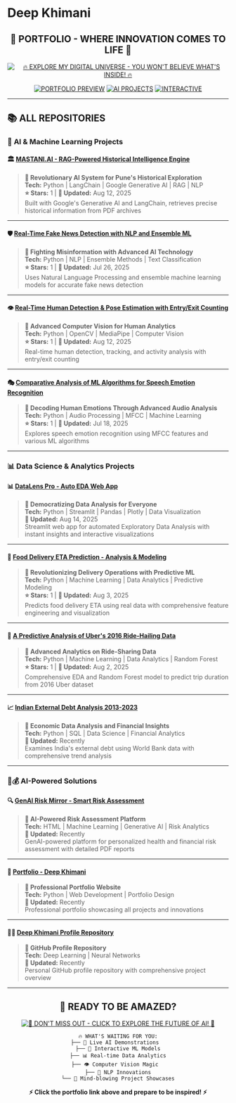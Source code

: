 # Deep Khimani

<div align="center">

## 🌟 **PORTFOLIO - WHERE INNOVATION COMES TO LIFE** 🌟

[![🔥 EXPLORE MY DIGITAL UNIVERSE - YOU WON'T BELIEVE WHAT'S INSIDE! 🔥](https://img.shields.io/badge/🚀_CLICK_HERE_TO_WITNESS_THE_MAGIC-FF0000?style=for-the-badge&logo=rocket&logoColor=white&labelColor=FF4500&color=FF6B35&size=large)](https://deepkhimani.pythonanywhere.com/)


[![PORTFOLIO PREVIEW](https://img.shields.io/badge/🌈_LIVE_DEMOS_INSIDE-4285F4?style=for-the-badge&logo=google-chrome&logoColor=white)](https://deepkhimani.pythonanywhere.com/)
[![AI PROJECTS](https://img.shields.io/badge/🤖_AI_INNOVATIONS-00D4AA?style=for-the-badge&logo=artificial-intelligence&logoColor=white)](https://deepkhimani.pythonanywhere.com/)
[![INTERACTIVE](https://img.shields.io/badge/⚡_INTERACTIVE_EXPERIENCE-FF6B6B?style=for-the-badge&logo=lightning&logoColor=white)](https://deepkhimani.pythonanywhere.com/)

</div>

---

## 📚 **ALL REPOSITORIES**

### 🤖 **AI & Machine Learning Projects**

#### 🏛️ **[MASTANI.AI - RAG-Powered Historical Intelligence Engine](https://github.com/deep-khimani/Mastani.ai-A-RAG-Powered-System-for-Historical-Inquiry)**
> **🎯 Revolutionary AI System for Pune's Historical Exploration**  
> **Tech:** Python | LangChain | Google Generative AI | RAG | NLP  
> **⭐ Stars:** 1 | **📅 Updated:** Aug 12, 2025  
> Built with Google's Generative AI and LangChain, retrieves precise historical information from PDF archives

---

#### 🛡️ **[Real-Time Fake News Detection with NLP and Ensemble ML](https://github.com/deep-khimani/Real-Time-Fake-News-Detection-with-NLP-and-Ensemble-ML)**
> **🎯 Fighting Misinformation with Advanced AI Technology**  
> **Tech:** Python | NLP | Ensemble Methods | Text Classification  
> **⭐ Stars:** 1 | **📅 Updated:** Jul 26, 2025  
> Uses Natural Language Processing and ensemble machine learning models for accurate fake news detection

---

#### 👁️ **[Real-Time Human Detection & Pose Estimation with Entry/Exit Counting](https://github.com/deep-khimani/Real-Time-Human-Detection-Pose-Estimation-with-Entry-Exit-Counting)**
> **🎯 Advanced Computer Vision for Human Analytics**  
> **Tech:** Python | OpenCV | MediaPipe | Computer Vision  
> **⭐ Stars:** 1 | **📅 Updated:** Aug 12, 2025  
> Real-time human detection, tracking, and activity analysis with entry/exit counting

---

#### 🎭 **[Comparative Analysis of ML Algorithms for Speech Emotion Recognition](https://github.com/deep-khimani/Comparative-Analysis-of-ML-Algorithms-for-Speech-Emotion-Recognition-Using-MFCC-Features)**
> **🎯 Decoding Human Emotions Through Advanced Audio Analysis**  
> **Tech:** Python | Audio Processing | MFCC | Machine Learning  
> **⭐ Stars:** 1 | **📅 Updated:** Jul 18, 2025  
> Explores speech emotion recognition using MFCC features and various ML algorithms

---

### 📊 **Data Science & Analytics Projects**

#### 📊 **[DataLens Pro - Auto EDA Web App](https://github.com/deep-khimani/DataLens-Pro-An-Auto-EDA-Web-App)**
> **🎯 Democratizing Data Analysis for Everyone**  
> **Tech:** Python | Streamlit | Pandas | Plotly | Data Visualization  
> **📅 Updated:** Aug 14, 2025  
> Streamlit web app for automated Exploratory Data Analysis with instant insights and interactive visualizations

---

#### 🚚 **[Food Delivery ETA Prediction - Analysis & Modeling](https://github.com/deep-khimani/Food-Delivery-ETA-Prediction-Analysis-Visualization-and-Modeling)**
> **🎯 Revolutionizing Delivery Operations with Predictive ML**  
> **Tech:** Python | Machine Learning | Data Analytics | Predictive Modeling  
> **⭐ Stars:** 1 | **📅 Updated:** Aug 3, 2025  
> Predicts food delivery ETA using real data with comprehensive feature engineering and visualization

---

#### 🚗 **[A Predictive Analysis of Uber's 2016 Ride-Hailing Data](https://github.com/deep-khimani/A-Predictive-Analysis-of-Uber-s-2016-Ride-Hailing-Data)**
> **🎯 Advanced Analytics on Ride-Sharing Data**  
> **Tech:** Python | Machine Learning | Data Analytics | Random Forest  
> **⭐ Stars:** 1 | **📅 Updated:** Aug 2, 2025  
> Comprehensive EDA and Random Forest model to predict trip duration from 2016 Uber dataset

---

#### 📈 **[Indian External Debt Analysis 2013-2023](https://github.com/deep-khimani/Indian-External-Debt-Analysis-2013-2023)**
> **🎯 Economic Data Analysis and Financial Insights**  
> **Tech:** Python | SQL | Data Science | Financial Analytics  
> **📅 Updated:** Recently  
> Examines India's external debt using World Bank data with comprehensive trend analysis

---

### 🏥💰 **AI-Powered Solutions**

#### 🔍 **[GenAI Risk Mirror - Smart Risk Assessment](https://github.com/deep-khimani/Genai-Risk-Mirror-Smart-Risk-Assessment-For-Health-Finance)**
> **🎯 AI-Powered Risk Assessment Platform**  
> **Tech:** HTML | Machine Learning | Generative AI | Risk Analytics  
> **📅 Updated:** Recently  
> GenAI-powered platform for personalized health and financial risk assessment with detailed PDF reports

---

#### 📁 **[Portfolio - Deep Khimani](https://github.com/deep-khimani/Portfolio-Deep-Khimani)**
> **🎯 Professional Portfolio Website**  
> **Tech:** Python | Web Development | Portfolio Design  
> **📅 Updated:** Recently  
> Professional portfolio showcasing all projects and innovations

---

#### 👨‍💻 **[Deep Khimani Profile Repository](https://github.com/deep-khimani/deep-khimani)**
> **🎯 GitHub Profile Repository**  
> **Tech:** Deep Learning | Neural Networks  
> **📅 Updated:** Recently  
> Personal GitHub profile repository with comprehensive project overview

---

<div align="center">

## 🎯 **READY TO BE AMAZED?**

[![🚀 DON'T MISS OUT - CLICK TO EXPLORE THE FUTURE OF AI! 🚀](https://img.shields.io/badge/🌟_PORTFOLIO_AWAITS_YOU-FF1744?style=for-the-badge&logo=star&logoColor=white&labelColor=D32F2F&color=F44336&size=large)](https://deepkhimani.pythonanywhere.com/)

```ascii
🔥 WHAT'S WAITING FOR YOU:
├── 🤖 Live AI Demonstrations  
├── 🧠 Interactive ML Models
├── 📊 Real-time Data Analytics
├── 👁️ Computer Vision Magic  
├── 💬 NLP Innovations
└── 🚀 Mind-blowing Project Showcases
```

**⚡ Click the portfolio link above and prepare to be inspired! ⚡**

</div>
